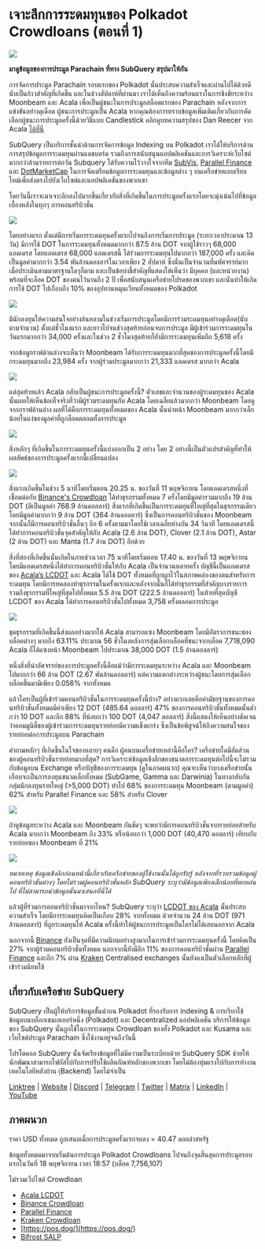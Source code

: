 # เจาะลึกการระดมทุนของ Polkadot Crowdloans (ตอนที่ 1)

![](https://miro.medium.com/max/2400/1*JvR4YsstF6OHG3mTr_1Seg.png)

**มาดูข้อมูลของการประมูล Parachain ที่ทาง SubQuery สรุปมาให้กัน**

การจัดการประมูล Parachain รอบแรกของ Polkadot นั้นประสบความสำเร็จและผ่านไปได้ด้วยดี นับเป็นก้าวสำคัญที่เกิดขึ้น และในช่วงสัปดาห์ที่ผ่านมา เราได้เห็นถึงความร้อนแรงในการชิงชัยระหว่าง Moonbeam และ Acala เพื่อเป็นผู้ชนะในการประมูลสล็อตแรกของ Parachain หลังจากการแข่งขันอย่างดุเดือด ผู้ชนะการประมูลเป็น Acala หากคุณต้องการทราบข้อมูลเพิ่มเติมเกี่ยวกับการคัดเลือกผู้ชนะการประมูลครั้งนี้ด้วยวิธีแบบ Candlestick คลิกดูบทความสรุปของ Dan Reecer จาก Acala [ได้ที่นี่](https://twitter.com/danreecer_/status/1364646604024786949)

SubQuery เป็นบริการชั้นนำด้านการจัดการข้อมูล Indexing บน Polkadot เราได้ให้บริการด้านการสรุปข้อมูลการระดมทุนผ่านแดชบอร์ด รวมถึงการสนับสนุนแอปพลิเคชันและการวิเคราะห์เว็บไซต์มากกว่าล้านรายการต่อวัน Subquery ได้รับความไว้วางใจจากทีม [SubVis](https://www.subvis.io/), [Parallel Finance](https://parallel.fi/) และ [DotMarketCap](https://dotmarketcap.com/) ในการจัดเตรียมข้อมูลการระดมทุนและข้อมูลต่าง ๆ บนเครือข่ายแบบเรียลไทม์เพื่อส่งตรงไปยังเว็บไซต์และแอปพลิเคชันของพวกเขา

โดยวันนี้เราจะมาเจาะลึกลงไปมากขึ้นเกี่ยวกับสิ่งที่เกิดขึ้นในการประมูลครั้งแรกโดยจะมุ่งเน้นไปที่ข้อมูลเบื้องหลังในทุกๆ การคอนทริบิวชั่น

![](https://miro.medium.com/max/2400/0*Pcp3KJvC5eyP2KQ3)

โดยอย่างแรก ตั้งแต่มีการเริ่มการระดมทุนครั้งแรกไปจนถึงการเริ่มการประมูล (ระยะเวลาประมาณ 13 วัน) มีการใช้ DOT ในการระดมทุนทั้งหมดมากกว่า 87.5 ล้าน DOT จากผู้ใช้ราวๆ 68,000 แอดเดรส โดยแอดเดรส 68,000 แอดเดรสนี้ ได้ร่วมการระดมทุนไปมากกว่า 187,000 ครั้ง และคิดเป็นมูลค่ามากกว่า 3.54 พันล้านดอลลาร์ในเวลาเพียง 2 สัปดาห์ ซึ่งนั่นเป็นจำนวนที่มหัศจรรย์มากเมื่อประเมินตามมาตรฐานใดๆก็ตาม และเป็นข้อบ่งชี้สำคัญที่แสดงให้เห็นว่า มีบุคคล (และหน่วยงาน) พร้อมที่จะล็อค DOT ของตนไว้นานถึง 2 ปี เพื่อสนับสนุนเครือข่ายโปรดของพวกเขา และนั่นทำให้เกิดการใช้ DOT ไปเกือบถึง 10% ของอุปทานหมุนเวียนทั้งหมดของ Polkadot

![](https://miro.medium.com/max/2400/0*-ovBJnjxAKfeB81Y)

มีนักลงทุนให้ความสนใจอย่างล้นหลามในช่วงเริ่มการประมูลโดยมีการร่วมระดมทุนอย่างดุเดือด(นับตามจำนวน) ตั้งแต่ชั่วโมงแรก และยาวไปจนช่วงสุดท้ายก่อนจบการประมูล มีผู้เข้าร่วมการระดมทุนในวันแรกมากกว่า 34,000 ครั้งและในช่วง 2 ชั่วโมงสุดท้ายก็ยังมีการระดมทุนเพิ่มอีก 5,618 ครั้ง

จากข้อมูกราฟด้านล่างจะเห็นว่า Moonbeam ได้รับการระดมทุนมากที่สุดของการประมูลครั้งนี้โดยมีกระดมทุนมากถึง 23,984 ครั้ง จากผู้ร่วมประมูลมากกว่า 21,333 แอดเดรส มากกว่า Acala

![](https://miro.medium.com/max/2400/0*MSHfjnu7KmMvDmnY)

แต่สุดท้ายแล้ว Acala กลับเป็นผู้ชนะการประมูลครั้งนี้? ตัวเลขและจำนวนของผู้ระดมทุนของ Acala นั้นเผยให้เห็นข้อเท็จจริงที่ว่ามีผู้ร่วมระดมทุนกับ Acala โดยเฉลี่ยแล้วมากกว่า Moonbeam โดยดูจากกราฟด้านล่าง ผลที่ได้คือการระดมทุนทั้งหมดของ Acala นั้นนำหน้า Moonbeam มากกว่าเล็กน้อยในแง่ของมูลค่าที่ถูกล็อคตลอดทั้งการประมูล

![](https://miro.medium.com/max/2400/0*YbV-ReqSwfimUsbO)

สิ่งหลักๆ ที่เกิดขึ้นในการระดมทุนครั้งนี้แบ่งออกเป็น 2 อย่าง โดย 2 อย่างนี้เป็นตัวแปรสำคัญที่ทำให้ผลลัพธ์ของการประมูลครั้งแรกนี้เปลี่ยนแปลง

![](https://miro.medium.com/max/2400/0*jmRsZ7kxEYAWYaUq)

สิ่งแรกเกิดขึ้นในช่วง 5 นาทีโดยเริ่มตอน 20.25 น. ของวันที่ 11 พฤษจิกายน โดยแอดเดรสหนึ่งที่เชื่อมต่อกับ [Binance's Crowdloan](https://www.binance.com/en/dotslot) ได้ทำธุรกรรมทั้งหมด 7 ครั้งโดยมีมูลค่ารวมมากถึง 19 ล้าน DOT (ตีเป็นมูลค่า 768.9 ล้านดอลลาร์) สิ่งแรกที่เกิดขึ้นเป็นการระดมทุนที่ใหญ่ที่สุดในธุรกรรมเดียวโดยมีมูลค่ามากกว่า 9 ล้าน DOT (364 ล้านดอลลาร์) ซึ่งเป็นการคอนทริบิวชั่นของ Moonbeam จากนั้นก็มีการคอนทริบิวชั่นอื่นๆ อีก 6 ครั้งตามมาโดยใช้เวลาเฉลี่ยห่างกัน 34 วินาที โดยแอดเดรสนี้ได้ทำการคอนทริบิวชั่นจุดสำคัญให้กับ Acala (2.6 ล้าน DOT), Clover (2.1 ล้าน DOT), Astar (2 ล้าน DOT) และ Manta (1.7 ล้าน DOT) อีกด้วย

สิ่งที่สองที่เกิดขึ้นนั้นเกิดในภายช่วงเวลา 75 นาทีโดยเริ่มตอน 17.40 น. ของวันที่ 13 พฤษจิกายน โดยมีแอดเดรสหนึ่งได้ทำการคอนทริบิวชั่นให้กับ Acala เป็นจำนวนหลายครั้ง บัญชีนี้เป็นแอดเดรสของ [Acala’s LCDOT](https://medium.com/acalanetwork/acala-liquid-crowdloan-dot-lcdot-launch-on-polkadot-f28d8f561157) และ Acala ได้ใช้ DOT ทั้งหมดที่ถูกผูกไว้ในสภาพคล่องของตนสำหรับการระดมทุน โดยมีการทดลองทำธุรกรรมในครั้งแรกและหลังจากนั้นก็ได้ทำธุรกรรมที่สำคัญบางรายการรวมถึงธุรกรรมที่ใหญ่ที่สุดไปทั้งหมด 5.5 ล้าน DOT (222.5 ล้านดอลลาร์) ในท้ายที่สุดบัญชี LCDOT ของ Acala ได้ทำการคอนทริบิวชั่นไปทั้งหมด 3,758 ครั้งตลอดการประมูล

![](https://miro.medium.com/max/2400/0*GTJviXqhPmRIIf73)

ชุดธุรกรรมที่เกิดขึ้นนี้ส่งผลอย่างมากให้ Acala สามารถแซง Moonbeam โดยมีอัตราการชนะของบล็อคต่างๆ มากถึง 63.11% ประมาณ 56 ชั่วโมงหลังการสุ่มเลือกบล็อคที่ชนะจากบล็อค 7,718,090 Acala ก็ได้แซงหน้า Moonbeam ไปประมาณ 38,000 DOT (1.5 ล้านดอลลาร์)

หนึ่งสิ่งที่น่าอัศจรรย์ของการประมูลครั้งนี้คือแม้ว่ามีการระดมทุนระหว่าง Acala และ Moonbeam ไปมากกว่า 66 ล้าน DOT (2.67 พันล้านดอลลาร์) แต่ความแตกต่างระหว่างผู้ชนะโดยการสุ่มเลือกบล็อคขึ้นมามีเพียง 0.056% จากทั้งหมด

แล้วใครเป็นผู้ที่เข้าร่วมคอนทริบิวชั่นในการระดมทุนครั้งนี้บ้าง? อย่างแรกเลยคือค่ามัธยฐานของการคอนทริบิวชั่นทั้งหมดมีค่าเพียง 12 DOT (485.64 ดอลลาร์) 47% ของการคอนทริบิวชั่นทั้งหมดนั้นต่ำกว่า 10 DOT และอีก 88% ที่น้อยกว่า 100 DOT (4,047 ดอลลาร์) สิ่งนี้แสดงให้เห็นอย่างชัดเจนว่าคอมมูนิตี้ของผู้เข้าร่วมการระดมทุนรายย่อยมีความแข็งแกร่ง ซึ่งเป็นข้อพิสูจน์ให้ถึงความสนใจของรายย่อยต่อการประมูลบน Parachain

คำถามหลักๆ ที่เกิดขึ้นในใจของหลายๆ คนคือ ผู้คนบนเครื่อข่ายเหล่านี้คือใคร? เครือข่ายใดมีสัดส่วนของผู้คอนทริบิวชั่นรายย่อยมากที่สุด? การวิเคราะห์ข้อมูลเชิงลึกของขนาดการระดมทุนต่อไปนี้จะไม่รวมกับข้อมูลบน Exchange หรือบัญชีของการระดมทุน (ดูในภาคผนวก) คุณจะเห็นว่าบางเครือข่ายนั้นเกือบจะเป็นการลงทุนขนาดเล็กทั้งหมด (SubGame, Gamma และ Darwinia) ในทางกลับกัน กลุ่มนักลงทุนรายใหญ่ (>5,000 DOT) ทำไป 68% ของการระดมทุน Moonbeam (ตามมูลค่า) 62% สำหรับ Parallel Finance และ 58% สำหรับ Clover

![](https://miro.medium.com/max/2400/0*ztRnFrVfJ2aTlMiU)

ถ้าดูข้อมูลระหว่าง Acala และ Moonbeam กันชัดๆ จะพบว่ามีการคอนทริบิวชั่นจากรายย่อยสำหรับ Acala มากกว่า Moonbeam ถึง 33% หรือน้อยกว่า 1,000 DOT (40,470 ดอลลาร์) เทียบกับรายย่อยของ Moonbeam ที่ 21%

![](https://miro.medium.com/max/2400/0*ge-2XDPgddj-J07V)

_หมายเหตุ ข้อมูลเชิงลึกก่อนหน้านี้เกี่ยวกับเครือข่ายของผู้ใช้งานนั้นได้ถูกรับรู้ หลังจากที่รวบรวมข้อมูลผู้คอนทริบิวชั่นต่างๆ โดยไม่รวมผู้คอนทริบิวชั่นหลัก SubQuery ระบุว่ามีข้อมูลเพียงเล็กน้อยที่ตกหล่นไป ที่ไม่สามารถนำข้อมูลนั้นมาเสนอที่นี่ได้_

แล้วผู้ที่ร่วมการคอนทริบิวชั่นมาจากไหน? SubQuery ระบุว่า [LCDOT ของ Acala](https://medium.com/acalanetwork/acala-liquid-crowdloan-dot-lcdot-launch-on-polkadot-f28d8f561157) นั้นประสบความสำเร็จ โดยมีการระดมทุนคิดเป็นเกือบ 28% จากทั้งหมด ด้วยจำนวน 24 ล้าน DOT (971 ล้านดอลลาร์) ที่ถูกระดมทุนให้ Acala ครั้งนี้ทำให้ผู้ชนะการประมูลเป็นใครไม่ได้เลยนอกจาก Acala

นอกจากนี้ [Binance](https://www.binance.com/en/dotslot) ยังเป็นจุดที่มีความนิยมอย่างสูงมากในการเข้าร่วมการระดมทุนครั้งนี้ โดยคิดเป็น 27% จากผู้ร่วมคอนทริบิวชั่นทั้งหมด นอกจากนี้ยังมีอีก 11% ของการคอนทริบิวชั่นผ่าน [Parallel Finance](https://crowdloan.parallel.fi/#/auction/polkadot) และอีก 7% ผ่าน [Kraken](https://www.kraken.com/learn/parachain-auctions) Centralised exchanges นั้นยังคงเป็นตัวเลือกหลักที่ผู้เข้าร่วมนิยมใช้

## เกี่ยวกับเครือข่าย SubQuery

SubQuery เป็นผู้ให้บริการข้อมูลชั้้นนำบน Polkadot ที่รองรับการ indexing & การเรียกใช้ข้อมูลบนบล็อกเชนเลเยอร์หนึ่ง (Polkadot) และ Decentralized แอปพลิเคชัน บริการให้ข้อมูลของ SubQuery นั้นถูกใช้ในการระดมทุน Crowdloan ของทั้ง Polkadot และ Kusama และ เว็บไซต์ประมูล Parachain ซึ่งใช้งานอยู่จนถึงวันนี้

โปรโตคอล SubQuery นั้นจัดเรียงข้อมูลที่ไม่มีความเป็นระเบียบด้วย SubQuery SDK ช่วยให้นักพัฒนาสามารถโฟกัสไปกับการปรับใช้ผลิตภัณฑ์หลักของพวกเขา โดยไม่ต้องทุ่มแรงไปกับการทำงานเทคโนโลยีหลังบ้าน (ฺฺBackend) โดยไม่จำเป็น

​​​​[Linktree](https://linktr.ee/subquerynetwork)  |  [Website](https://subquery.network/)  |  [Discord](https://discord.com/invite/78zg8aBSMG)  |  [Telegram](https://t.me/subquerynetwork)  |  [Twitter](https://twitter.com/subquerynetwork)  |  [Matrix](https://matrix.to/#/#subquery:matrix.org)  |  [LinkedIn](https://www.linkedin.com/company/subquery)  |  [YouTube](https://www.youtube.com/channel/UCi1a6NUUjegcLHDFLr7CqLw)

## ภาคผนวก

ราคา USD ทั้งหมด ถูกเสนอเมื่อการประมูลครั้งแรกจบลง = 40.47 ดอลล่าสหรัฐ

ข้อมูลทั้งหมดมาจากเริ่มต้นการประมูล Polkadot Crowdloans ไปจนถึงจุดสิ้นสุดการประมูลรอบแรกในวันที่ 18 พฤษจิกายน เวลา 18:57 (บล็อค 7,756,107)

ไม่รวมเว็ปไซต์ Crowdloan

-   [Acala LCDOT](https://medium.com/acalanetwork/acala-liquid-crowdloan-dot-lcdot-launch-on-polkadot-f28d8f561157)
-   [Binance Crowdloan](https://www.binance.com/en/dotslot)
-   [Parallel Finance](https://crowdloan.parallel.fi/#/auction/polkadot)
-   [Kraken Crowdloan](https://www.kraken.com/learn/parachain-auctions)
-   [https://pos.dog/](https://pos.dog/)
-   [Bifrost SALP](https://medium.com/bifrost-finance/bifrost-announces-slot-auction-liquidity-protocol-salp-weekly-report-51-57a7f69aad34)

